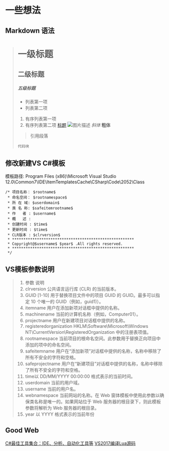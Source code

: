 # 一些想法

## Markdown 语法

> # 一级标题
> ## 二级标题
> ##### 五级标题
> - 列表第一项
> - 列表第二项
> 1. 有序列表第一项
> 2. 有序列表第二项
> [标题](链接地址)
> ![图片描述](图片链接地址)
> *斜体*
> **粗体**
> > 引用段落
> ```
> 代码块
> ```

## 修改新建VS C#模板

模板路径: Program Files (x86)\Microsoft Visual Studio 12.0\Common7\IDE\ItemTemplatesCache\CSharp\Code\2052\Class

``` 脚本模板
/* 项目名称： $rootname$
 * 命名空间： $rootnamespace$
 * 所 在 域: $userdomain$
 * 类 名 称: $safeitemrootname$
 * 作   者 : $username$
 * 概   述 :  
 * 创建时间 : $time$
 * 更新时间 : $time$
 * CLR版本 : $clrversion$
 * ******************************************************
 * Copyright@$username$ $year$ .All rights reserved.
 * ******************************************************
 */
```

## VS模板参数说明

> 1. 参数                           说明
> 2. clrversion                     公共语言运行库 (CLR) 的当前版本。
> 3. GUID [1-10]                    用于替换项目文件中的项目 GUID 的 GUID。最多可以指定 10 个唯一的 GUID（例如，guid1)）。
> 4. itemname                       用户在添加新项对话框中提供的名称。
> 5. machinename                    当前的计算机名称（例如，Computer01）。
> 6. projectname                    用户在新建项目对话框中提供的名称。
> 7. registeredorganization         HKLM\Software\Microsoft\Windows NT\CurrentVersion\RegisteredOrganization 中的注册表项值。
> 8. rootnamespace                  当前项目的根命名空间。此参数用于替换正向项目中添加的项中的命名空间。
> 9. safeitemname                   用户在“添加新项”对话框中提供的名称，名称中移除了所有不安全的字符和空格。
> 10. safeprojectname               用户在“新建项目”对话框中提供的名称，名称中移除了所有不安全的字符和空格。
> 11. time以 DD/MM/YYYY 00:00:00    格式表示的当前时间。
> 12. userdomain                    当前的用户域。
> 13. username                      当前的用户名。
> 14. webnamespace                  当前网站的名称。在 Web 窗体模板中使用此参数以确保类名称是唯一的。如果网站位于 Web 服务器的根目录下，则此模板参数将解析为 Web 服务器的根目录。
> 15. year                          以 YYYY 格式表示的当前年份


## Good Web
[C#最佳工具集合：IDE、分析、自动化工具等](https://www.cnblogs.com/tdfblog/p/best-csharp-tools.html#Testing)
[VS2017编译Lua源码](https://www.chenxublog.com/2018/12/04/use-visual-studio-2017-compile-lua-source-code.html)

